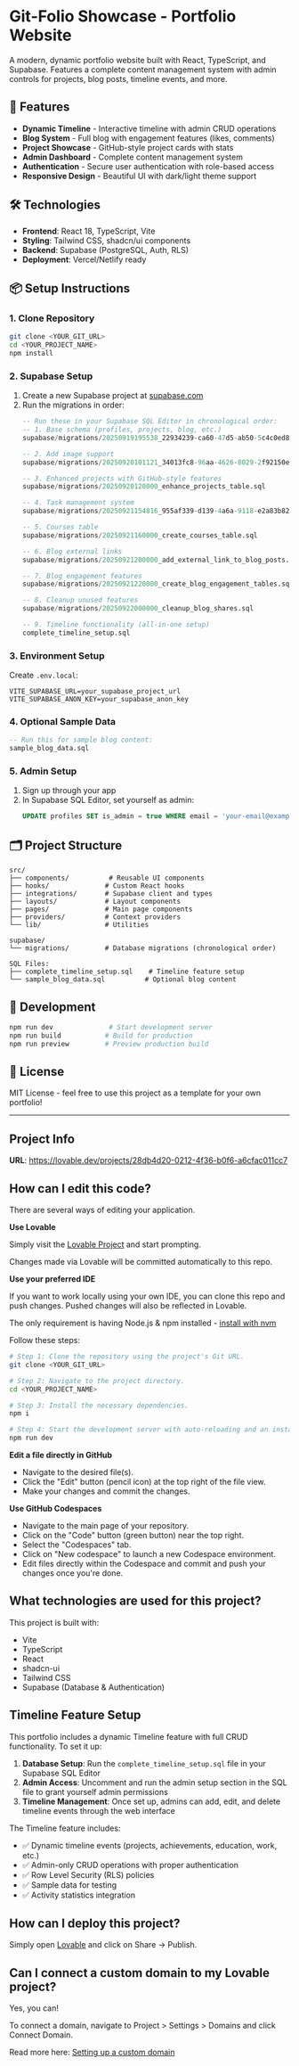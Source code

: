 # Git-Folio Showcase - Portfolio Website

A modern, dynamic portfolio website built with React, TypeScript, and Supabase. Features a complete content management system with admin controls for projects, blog posts, timeline events, and more.

## 🚀 Features

- **Dynamic Timeline** - Interactive timeline with admin CRUD operations
- **Blog System** - Full blog with engagement features (likes, comments)
- **Project Showcase** - GitHub-style project cards with stats
- **Admin Dashboard** - Complete content management system
- **Authentication** - Secure user authentication with role-based access
- **Responsive Design** - Beautiful UI with dark/light theme support

## 🛠️ Technologies

- **Frontend**: React 18, TypeScript, Vite
- **Styling**: Tailwind CSS, shadcn/ui components
- **Backend**: Supabase (PostgreSQL, Auth, RLS)
- **Deployment**: Vercel/Netlify ready

## 📦 Setup Instructions

### 1. Clone Repository
```sh
git clone <YOUR_GIT_URL>
cd <YOUR_PROJECT_NAME>
npm install
```

### 2. Supabase Setup
1. Create a new Supabase project at [supabase.com](https://supabase.com)
2. Run the migrations in order:
   ```sql
   -- Run these in your Supabase SQL Editor in chronological order:
   -- 1. Base schema (profiles, projects, blog, etc.)
   supabase/migrations/20250919195538_22934239-ca60-47d5-ab50-5c4c0ed82ca2.sql
   
   -- 2. Add image support
   supabase/migrations/20250920101121_34013fc8-96aa-4626-8029-2f92150e043d.sql
   
   -- 3. Enhanced projects with GitHub-style features
   supabase/migrations/20250920120000_enhance_projects_table.sql
   
   -- 4. Task management system
   supabase/migrations/20250921154816_955af339-d139-4a6a-9118-e2a83b82a04c.sql
   
   -- 5. Courses table
   supabase/migrations/20250921160000_create_courses_table.sql
   
   -- 6. Blog external links
   supabase/migrations/20250921200000_add_external_link_to_blog_posts.sql
   
   -- 7. Blog engagement features
   supabase/migrations/20250921220000_create_blog_engagement_tables.sql
   
   -- 8. Cleanup unused features
   supabase/migrations/20250922000000_cleanup_blog_shares.sql
   
   -- 9. Timeline functionality (all-in-one setup)
   complete_timeline_setup.sql
   ```

### 3. Environment Setup
Create `.env.local`:
```env
VITE_SUPABASE_URL=your_supabase_project_url
VITE_SUPABASE_ANON_KEY=your_supabase_anon_key
```

### 4. Optional Sample Data
```sql
-- Run this for sample blog content:
sample_blog_data.sql
```

### 5. Admin Setup
1. Sign up through your app
2. In Supabase SQL Editor, set yourself as admin:
   ```sql
   UPDATE profiles SET is_admin = true WHERE email = 'your-email@example.com';
   ```

## 🗂️ Project Structure

```
src/
├── components/          # Reusable UI components
├── hooks/              # Custom React hooks
├── integrations/       # Supabase client and types
├── layouts/            # Layout components
├── pages/              # Main page components
├── providers/          # Context providers
└── lib/                # Utilities

supabase/
└── migrations/         # Database migrations (chronological order)

SQL Files:
├── complete_timeline_setup.sql    # Timeline feature setup
└── sample_blog_data.sql          # Optional blog content
```

## 🎯 Development

```sh
npm run dev              # Start development server
npm run build           # Build for production
npm run preview         # Preview production build
```

## 📝 License

MIT License - feel free to use this project as a template for your own portfolio!

---

## Project Info

**URL**: https://lovable.dev/projects/28db4d20-0212-4f36-b0f6-a6cfac011cc7

## How can I edit this code?

There are several ways of editing your application.

**Use Lovable**

Simply visit the [Lovable Project](https://lovable.dev/projects/28db4d20-0212-4f36-b0f6-a6cfac011cc7) and start prompting.

Changes made via Lovable will be committed automatically to this repo.

**Use your preferred IDE**

If you want to work locally using your own IDE, you can clone this repo and push changes. Pushed changes will also be reflected in Lovable.

The only requirement is having Node.js & npm installed - [install with nvm](https://github.com/nvm-sh/nvm#installing-and-updating)

Follow these steps:

```sh
# Step 1: Clone the repository using the project's Git URL.
git clone <YOUR_GIT_URL>

# Step 2: Navigate to the project directory.
cd <YOUR_PROJECT_NAME>

# Step 3: Install the necessary dependencies.
npm i

# Step 4: Start the development server with auto-reloading and an instant preview.
npm run dev
```

**Edit a file directly in GitHub**

- Navigate to the desired file(s).
- Click the "Edit" button (pencil icon) at the top right of the file view.
- Make your changes and commit the changes.

**Use GitHub Codespaces**

- Navigate to the main page of your repository.
- Click on the "Code" button (green button) near the top right.
- Select the "Codespaces" tab.
- Click on "New codespace" to launch a new Codespace environment.
- Edit files directly within the Codespace and commit and push your changes once you're done.

## What technologies are used for this project?

This project is built with:

- Vite
- TypeScript
- React
- shadcn-ui
- Tailwind CSS
- Supabase (Database & Authentication)

## Timeline Feature Setup

This portfolio includes a dynamic Timeline feature with full CRUD functionality. To set it up:

1. **Database Setup**: Run the `complete_timeline_setup.sql` file in your Supabase SQL Editor
2. **Admin Access**: Uncomment and run the admin setup section in the SQL file to grant yourself admin permissions
3. **Timeline Management**: Once set up, admins can add, edit, and delete timeline events through the web interface

The Timeline feature includes:
- ✅ Dynamic timeline events (projects, achievements, education, work, etc.)
- ✅ Admin-only CRUD operations with proper authentication
- ✅ Row Level Security (RLS) policies
- ✅ Sample data for testing
- ✅ Activity statistics integration

## How can I deploy this project?

Simply open [Lovable](https://lovable.dev/projects/28db4d20-0212-4f36-b0f6-a6cfac011cc7) and click on Share -> Publish.

## Can I connect a custom domain to my Lovable project?

Yes, you can!

To connect a domain, navigate to Project > Settings > Domains and click Connect Domain.

Read more here: [Setting up a custom domain](https://docs.lovable.dev/features/custom-domain#custom-domain)
